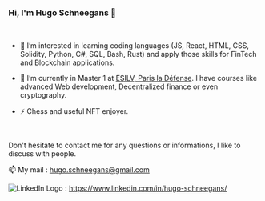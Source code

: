 ### Hi, I'm Hugo Schneegans 👋

<br> 

- 🙋 I’m interested in learning coding languages (JS, React, HTML, CSS, Solidity, Python, C#, SQL, Bash, Rust) and apply those skills for FinTech and Blockchain applications.

- 🌱 I’m currently in Master 1 at [ESILV, Paris la Défense](https://www.esilv.fr/). I have courses like advanced Web development, Decentralized finance or even cryptography.

- ⚡ Chess and useful NFT enjoyer.

<br> 

Don't hesitate to contact me for any questions or informations, I like to discuss with people.

📫 My mail : hugo.schneegans@gmail.com

![LinkedIn Logo](https://img.shields.io/badge/LinkedIn-0077B5?style=for-the-badge&logo=linkedin&logoColor=white) : https://www.linkedin.com/in/hugo-schneegans/


<!--
**Hugochon/Hugochon** is a ✨ _special_ ✨ repository because its `README.md` (this file) appears on your GitHub profile.

Here are some ideas to get you started:

- 🔭 I’m currently working on ...
- 🌱 I’m currently learning ...
- 👯 I’m looking to collaborate on ...
- 🤔 I’m looking for help with ...
- 💬 Ask me about ...
- 📫 How to reach me: ...
- 😄 Pronouns: ...
- ⚡ Fun fact: ...
-->
